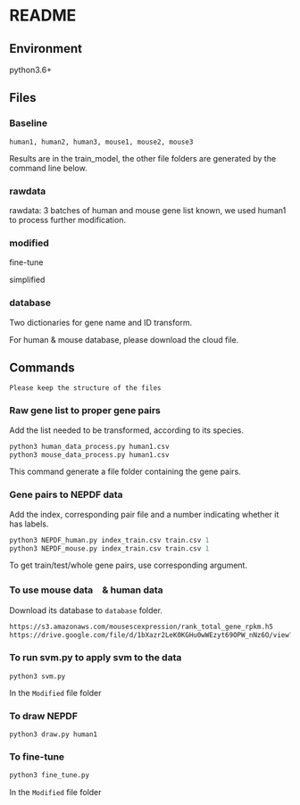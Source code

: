 # README

## Environment
python3.6+

## Files

### Baseline
`human1, human2, human3, mouse1, mouse2, mouse3`

Results are in the train_model, the other file folders are generated by the command line below.

### rawdata
rawdata: 3 batches of human and mouse gene list known, we used human1 to process further modification.

### modified
fine-tune

simplified

### database
Two dictionaries for gene name and ID transform.

For human & mouse database, please download the cloud file. 


## Commands
`Please keep the structure of the files`

### Raw gene list to proper gene pairs 
Add the list needed to be transformed, according to its species.
```python
python3 human_data_process.py human1.csv
python3 mouse_data_process.py human1.csv
```
This command generate a file folder containing the gene pairs.

### Gene pairs to NEPDF data
Add the index, corresponding pair file and a number indicating whether it has labels.
```python
python3 NEPDF_human.py index_train.csv train.csv 1
python3 NEPDF_mouse.py index_train.csv train.csv 1
```
To get train/test/whole gene pairs, use corresponding argument.

### To use mouse data　& human data
Download its database to `database` folder.
```bash
https://s3.amazonaws.com/mousescexpression/rank_total_gene_rpkm.h5
https://drive.google.com/file/d/1bXazr2LeK0KGHu0wWEzyt69OPW_nNz6O/view?usp=sharing
```

### To run svm.py to apply svm to the data
```
python3 svm.py
```
In the `Modified` file folder
### To draw NEPDF
```
python3 draw.py human1
```
### To fine-tune
```bash
python3 fine_tune.py
```
In the `Modified` file folder
